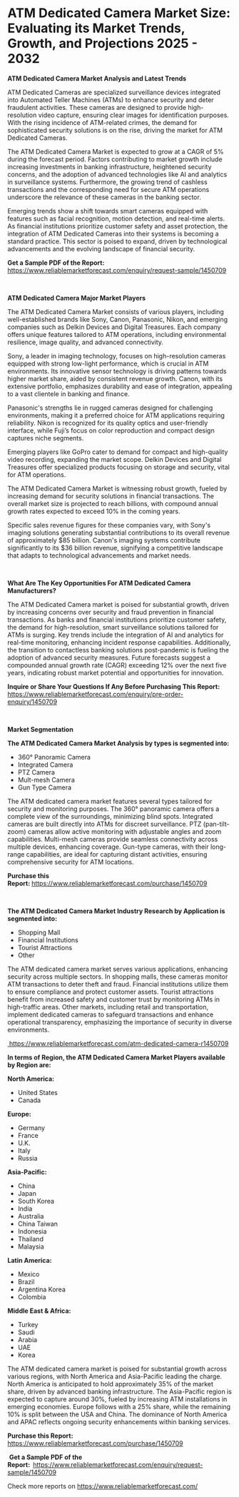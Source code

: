 <p><h1>ATM Dedicated Camera Market Size: Evaluating its Market Trends, Growth, and Projections 2025 - 2032</h1></p><p><strong>ATM Dedicated Camera Market Analysis and Latest Trends</strong></p>
<p><p>ATM Dedicated Cameras are specialized surveillance devices integrated into Automated Teller Machines (ATMs) to enhance security and deter fraudulent activities. These cameras are designed to provide high-resolution video capture, ensuring clear images for identification purposes. With the rising incidence of ATM-related crimes, the demand for sophisticated security solutions is on the rise, driving the market for ATM Dedicated Cameras.</p><p>The ATM Dedicated Camera Market is expected to grow at a CAGR of 5% during the forecast period. Factors contributing to market growth include increasing investments in banking infrastructure, heightened security concerns, and the adoption of advanced technologies like AI and analytics in surveillance systems. Furthermore, the growing trend of cashless transactions and the corresponding need for secure ATM operations underscore the relevance of these cameras in the banking sector.</p><p>Emerging trends show a shift towards smart cameras equipped with features such as facial recognition, motion detection, and real-time alerts. As financial institutions prioritize customer safety and asset protection, the integration of ATM Dedicated Cameras into their systems is becoming a standard practice. This sector is poised to expand, driven by technological advancements and the evolving landscape of financial security.</p></p>
<p><strong>Get a Sample PDF of the Report:&nbsp;</strong> <a href="https://www.reliablemarketforecast.com/enquiry/request-sample/1450709?utm_campaign=2318&utm_medium=2&utm_source=Github&utm_content=ia&utm_term=27022025&utm_id=atm-dedicated-camera">https://www.reliablemarketforecast.com/enquiry/request-sample/1450709</a></p>
<p>&nbsp;</p>
<p><strong>ATM Dedicated Camera Major Market Players</strong></p>
<p><p>The ATM Dedicated Camera Market consists of various players, including well-established brands like Sony, Canon, Panasonic, Nikon, and emerging companies such as Delkin Devices and Digital Treasures. Each company offers unique features tailored to ATM operations, including environmental resilience, image quality, and advanced connectivity.</p><p>Sony, a leader in imaging technology, focuses on high-resolution cameras equipped with strong low-light performance, which is crucial in ATM environments. Its innovative sensor technology is driving patterns towards higher market share, aided by consistent revenue growth. Canon, with its extensive portfolio, emphasizes durability and ease of integration, appealing to a vast clientele in banking and finance.</p><p>Panasonic's strengths lie in rugged cameras designed for challenging environments, making it a preferred choice for ATM applications requiring reliability. Nikon is recognized for its quality optics and user-friendly interface, while Fuji’s focus on color reproduction and compact design captures niche segments.</p><p>Emerging players like GoPro cater to demand for compact and high-quality video recording, expanding the market scope. Delkin Devices and Digital Treasures offer specialized products focusing on storage and security, vital for ATM operations.</p><p>The ATM Dedicated Camera Market is witnessing robust growth, fueled by increasing demand for security solutions in financial transactions. The overall market size is projected to reach billions, with compound annual growth rates expected to exceed 10% in the coming years.</p><p>Specific sales revenue figures for these companies vary, with Sony's imaging solutions generating substantial contributions to its overall revenue of approximately $85 billion. Canon's imaging systems contribute significantly to its $36 billion revenue, signifying a competitive landscape that adapts to technological advancements and market needs.</p></p>
<p>&nbsp;</p>
<p><strong>What Are The Key Opportunities For ATM Dedicated Camera Manufacturers?</strong></p>
<p><p>The ATM Dedicated Camera market is poised for substantial growth, driven by increasing concerns over security and fraud prevention in financial transactions. As banks and financial institutions prioritize customer safety, the demand for high-resolution, smart surveillance solutions tailored for ATMs is surging. Key trends include the integration of AI and analytics for real-time monitoring, enhancing incident response capabilities. Additionally, the transition to contactless banking solutions post-pandemic is fueling the adoption of advanced security measures. Future forecasts suggest a compounded annual growth rate (CAGR) exceeding 12% over the next five years, indicating robust market potential and opportunities for innovation.</p></p>
<p><strong>Inquire or Share Your Questions If Any Before Purchasing This Report:</strong> <a href="https://www.reliablemarketforecast.com/enquiry/pre-order-enquiry/1450709?utm_campaign=2318&utm_medium=2&utm_source=Github&utm_content=ia&utm_term=27022025&utm_id=atm-dedicated-camera">https://www.reliablemarketforecast.com/enquiry/pre-order-enquiry/1450709</a></p>
<p>&nbsp;</p>
<p><strong>Market Segmentation</strong></p>
<p><strong>The ATM Dedicated Camera Market Analysis by types is segmented into:</strong></p>
<p><ul><li>360° Panoramic Camera</li><li>Integrated Camera</li><li>PTZ Camera</li><li>Mult-mesh Camera</li><li>Gun Type Camera</li></ul></p>
<p><p>The ATM dedicated camera market features several types tailored for security and monitoring purposes. The 360° panoramic camera offers a complete view of the surroundings, minimizing blind spots. Integrated cameras are built directly into ATMs for discreet surveillance. PTZ (pan-tilt-zoom) cameras allow active monitoring with adjustable angles and zoom capabilities. Multi-mesh cameras provide seamless connectivity across multiple devices, enhancing coverage. Gun-type cameras, with their long-range capabilities, are ideal for capturing distant activities, ensuring comprehensive security for ATM locations.</p></p>
<p><strong>Purchase this Report:&nbsp;</strong><a href="https://www.reliablemarketforecast.com/purchase/1450709?utm_campaign=2318&utm_medium=2&utm_source=Github&utm_content=ia&utm_term=27022025&utm_id=atm-dedicated-camera">https://www.reliablemarketforecast.com/purchase/1450709</a></p>
<p>&nbsp;</p>
<p><strong>The ATM Dedicated Camera Market Industry Research by Application is segmented into:</strong></p>
<p><ul><li>Shopping Mall</li><li>Financial Institutions</li><li>Tourist Attractions</li><li>Other</li></ul></p>
<p><p>The ATM dedicated camera market serves various applications, enhancing security across multiple sectors. In shopping malls, these cameras monitor ATM transactions to deter theft and fraud. Financial institutions utilize them to ensure compliance and protect customer assets. Tourist attractions benefit from increased safety and customer trust by monitoring ATMs in high-traffic areas. Other markets, including retail and transportation, implement dedicated cameras to safeguard transactions and enhance operational transparency, emphasizing the importance of security in diverse environments.</p></p>
<p><a href="https://www.reliablemarketforecast.com/atm-dedicated-camera-r1450709?utm_campaign=2318&utm_medium=2&utm_source=Github&utm_content=ia&utm_term=27022025&utm_id=atm-dedicated-camera">&nbsp;https://www.reliablemarketforecast.com/atm-dedicated-camera-r1450709</a></p>
<p><strong>In terms of Region, the ATM Dedicated Camera Market Players available by Region are:</strong></p>
<p>
    <p> <strong> North America: </strong>
        <ul>
            <li>United States</li>
            <li>Canada</li>
        </ul>
        </p> 
    <p> <strong> Europe: </strong>
        <ul>
            <li>Germany</li>
            <li>France</li>
            <li>U.K.</li>
            <li>Italy</li>
            <li>Russia</li>
        </ul>
        </p> 
    <p> <strong> Asia-Pacific: </strong>
        <ul>
            <li>China</li>
            <li>Japan</li>
            <li>South Korea</li>
            <li>India</li>
            <li>Australia</li>
            <li>China Taiwan</li>
            <li>Indonesia</li>
            <li>Thailand</li>
            <li>Malaysia</li>
        </ul>
        </p> 
    <p> <strong> Latin America: </strong>
        <ul>
            <li>Mexico</li>
            <li>Brazil</li>
            <li>Argentina Korea</li>
            <li>Colombia</li>
        </ul>
        </p> 
    <p> <strong> Middle East & Africa: </strong>
        <ul>
            <li>Turkey</li>
            <li>Saudi</li>
            <li>Arabia</li>
            <li>UAE</li>
            <li>Korea</li>
        </ul>
    </p>
    </p>
<p><p>The ATM dedicated camera market is poised for substantial growth across various regions, with North America and Asia-Pacific leading the charge. North America is anticipated to hold approximately 35% of the market share, driven by advanced banking infrastructure. The Asia-Pacific region is expected to capture around 30%, fueled by increasing ATM installations in emerging economies. Europe follows with a 25% share, while the remaining 10% is split between the USA and China. The dominance of North America and APAC reflects ongoing security enhancements within banking services.</p></p>
<p><strong>Purchase this Report: </strong><a href="https://www.reliablemarketforecast.com/purchase/1450709?utm_campaign=2318&utm_medium=2&utm_source=Github&utm_content=ia&utm_term=27022025&utm_id=atm-dedicated-camera">https://www.reliablemarketforecast.com/purchase/1450709</a></p>
<p>&nbsp;<strong>Get a Sample PDF of the Report:&nbsp;&nbsp;</strong><a href="https://www.reliablemarketforecast.com/enquiry/request-sample/1450709?utm_campaign=2318&utm_medium=2&utm_source=Github&utm_content=ia&utm_term=27022025&utm_id=atm-dedicated-camera">https://www.reliablemarketforecast.com/enquiry/request-sample/1450709</a></p>
<p><strong></strong></p>
<p>Check more reports on <a href="https://www.reliablemarketforecast.com/?utm_campaign=2318&utm_medium=2&utm_source=Github&utm_content=ia&utm_term=27022025&utm_id=atm-dedicated-camera">https://www.reliablemarketforecast.com/</a></p>